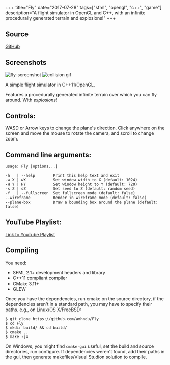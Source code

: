 +++
title="Fly"
date="2017-07-28"
tags=["sfml", "opengl", "c++", "game"]
description="A flight simulator in OpenGL and C++, with an infinite procedurally generated terrain and explosions!"
+++

Source
----------
[GitHub](https://github.com/amhndu/fly)

Screenshots
------------
![fly-screenshot](/screenshots/fly-screenshot.png)
![collision gif](https://thumbs.gfycat.com/CharmingFastCoqui-size_restricted.gif)

A simple flight simulator in C++11/OpenGL.

Features a procedurally generated infinite terrain over which you can fly around.
With *explosions*!


Controls:
-----------
WASD or Arrow keys to change the plane's direction.
Click anywhere on the screen and move the mouse to rotate the camera, and scroll to change zoom.


Command line arguments:
-----------------------------
```
usage: Fly [options...]

-h   | --help        Print this help text and exit
-w X | wX            Set window width to X (default: 1024)
-H Y | HY            Set window height to Y (default: 720)
-s Z | sZ            Set seed to Z (default: random seed)
-f   | --fullscreen  Set fullscreen mode (default: false)
--wireframe          Render in wireframe mode (default: false)
--plane-box          Draw a bounding box around the plane (default: false)
```

YouTube Playlist:
------------------
[Link to YouTube Playlist](https://www.youtube.com/playlist?list=PLiULt7qySWt20wzP_o6aeUNaClIziR0TR)


Compiling
-----------

You need:

* SFML 2.1+ development headers and library
* C++11 compliant compiler
* CMake 3.11+
* GLEW

Once you have the dependencies, run cmake on the source directory, if the dependencies aren't in a standard path, you may have to specify their paths.
e.g., on Linux/OS X/FreeBSD:
```
$ git clone https://github.com/amhndu/Fly
$ cd Fly
$ mkdir build/ && cd build/
$ cmake ..
$ make -j4
```
On Windows, you might find `cmake-gui` useful, set the build and source directories, run configure. If dependencies weren't found, add their paths in the gui, then generate makefiles/Visual Studion solution to compile.

